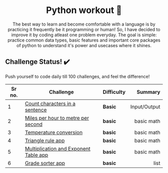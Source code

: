 
<h1 align="center">
  Python workout 💪
</h1>

<p align="center">
 The best way to learn and become comfortable with a language is by practicing it frequently be it programming or human!  
 So, I have decided to improve it by coding atleast one problem everyday.
 The goal is simple: practice common data types, basic features and important core packages of python to understand it's power and usecases where it shines. 
</p>


## Challenge Status! ✔️

Push yourself to code daily till 100 challenges, and feel the difference!

| Sr no. | Challenge | Difficulty | Summary
| ------------ | ---------- | ----- | -----------: |
| 1 | [Count characters in a sentence](challenge_1/main.py) | **Basic** |Input/Output|
| 2 | [Miles per hour to metre per second](challenge_2/main.py) | **basic** |basic math |
| 3 | [Temperature conversion](challenge_3/main.py) | **basic** |basic math |
| 4 | [Triangle rule app](challenge_4/main.py) | **basic** |basic math |
| 5 | [Multiplication and Exponent Table app](challenge_5/main.py) | **basic** |basic math |
| 6 | [Grade sorter app](challenge_6/main.py) | **basic** |list |

